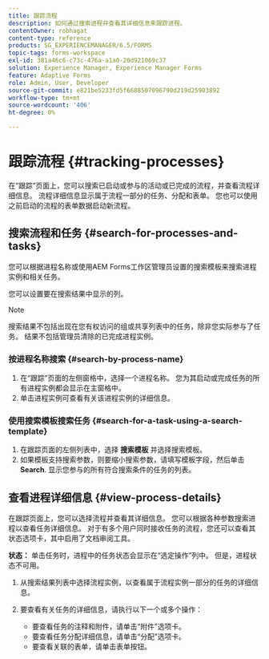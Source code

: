 ```yaml
---
title: 跟踪流程
description: 如何通过搜索进程并查看其详细信息来跟踪进程。
contentOwner: robhagat
content-type: reference
products: SG_EXPERIENCEMANAGER/6.5/FORMS
topic-tags: forms-workspace
exl-id: 381a46c6-c73c-476a-a1a0-20d921069c37
solution: Experience Manager, Experience Manager Forms
feature: Adaptive Forms
role: Admin, User, Developer
source-git-commit: e821be5233fd5f6688507096790d219d25903892
workflow-type: tm+mt
source-wordcount: '406'
ht-degree: 0%

---
```


# 跟踪流程 {#tracking-processes}

在“跟踪”页面上，您可以搜索已启动或参与的活动或已完成的流程，并查看流程详细信息。 流程详细信息显示属于流程一部分的任务、分配和表单。 您也可以使用之前启动的流程的表单数据启动新流程。

## 搜索流程和任务 {#search-for-processes-and-tasks}

您可以根据进程名称或使用AEM Forms工作区管理员设置的搜索模板来搜索进程实例和相关任务。

您可以设置要在搜索结果中显示的列。

>[!NOTE]
>
>搜索结果不包括出现在您有权访问的组或共享列表中的任务，除非您实际参与了任务。 结果不包括管理员清除的已完成进程实例。

### 按进程名称搜索 {#search-by-process-name}

1. 在“跟踪”页面的左侧窗格中，选择一个进程名称。 您为其启动或完成任务的所有进程实例都会显示在主窗格中。
1. 单击进程实例可查看有关该进程实例的详细信息。

### 使用搜索模板搜索任务 {#search-for-a-task-using-a-search-template}

1. 在跟踪页面的左侧列表中，选择 **搜索模板** 并选择搜索模板。
1. 如果模板支持搜索参数，则要缩小搜索参数，请填写模板字段，然后单击 **Search**. 显示您参与的所有符合搜索条件的任务的列表。

## 查看进程详细信息 {#view-process-details}

在跟踪页面上，您可以选择流程并查看其详细信息。 您可以根据各种参数搜索进程以查看任务详细信息。 对于有多个用户同时接收任务的流程，您还可以查看其状态选项卡，其中启用了文档审阅工具。

**状态：** 单击任务时，进程中的任务状态会显示在“选定操作”列中。 但是，进程状态不可用。

1. 从搜索结果列表中选择流程实例，以查看属于流程实例一部分的任务的详细信息。
1. 要查看有关任务的详细信息，请执行以下一个或多个操作：

   * 要查看任务的注释和附件，请单击“附件”选项卡。
   * 要查看任务分配详细信息，请单击“分配”选项卡。
   * 要查看关联的表单，请单击表单按钮。

